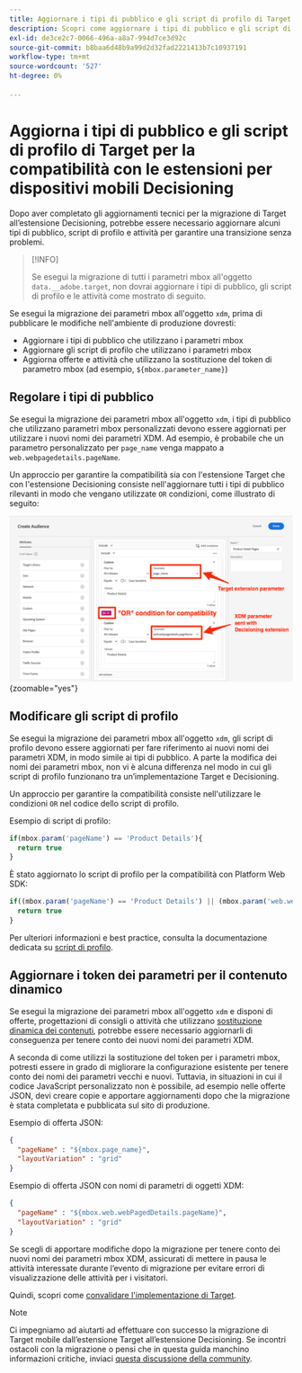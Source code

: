 ```yaml
---
title: Aggiornare i tipi di pubblico e gli script di profilo di Target - Migra l’implementazione di Adobe Target nell’app mobile a Adobe Journey Optimizer - Estensione Decisioning
description: Scopri come aggiornare i tipi di pubblico e gli script di profilo di Adobe Target per verificarne la compatibilità con l’estensione Decisioning.
exl-id: de3ce2c7-0066-496a-a8a7-994d7ce3d92c
source-git-commit: b8baa6d48b9a99d2d32fad2221413b7c10937191
workflow-type: tm+mt
source-wordcount: '527'
ht-degree: 0%

---
```


# Aggiorna i tipi di pubblico e gli script di profilo di Target per la compatibilità con le estensioni per dispositivi mobili Decisioning


Dopo aver completato gli aggiornamenti tecnici per la migrazione di Target all’estensione Decisioning, potrebbe essere necessario aggiornare alcuni tipi di pubblico, script di profilo e attività per garantire una transizione senza problemi.

>[!INFO]
>
>Se esegui la migrazione di tutti i parametri mbox all&#39;oggetto `data.__adobe.target`, non dovrai aggiornare i tipi di pubblico, gli script di profilo e le attività come mostrato di seguito.


Se esegui la migrazione dei parametri mbox all&#39;oggetto `xdm`, prima di pubblicare le modifiche nell&#39;ambiente di produzione dovresti:

* Aggiornare i tipi di pubblico che utilizzano i parametri mbox
* Aggiornare gli script di profilo che utilizzano i parametri mbox
* Aggiorna offerte e attività che utilizzano la sostituzione del token di parametro mbox (ad esempio, `${mbox.parameter_name}`)

## Regolare i tipi di pubblico

Se esegui la migrazione dei parametri mbox all&#39;oggetto `xdm`, i tipi di pubblico che utilizzano parametri mbox personalizzati devono essere aggiornati per utilizzare i nuovi nomi dei parametri XDM. Ad esempio, è probabile che un parametro personalizzato per `page_name` venga mappato a `web.webpagedetails.pageName`.

Un approccio per garantire la compatibilità sia con l&#39;estensione Target che con l&#39;estensione Decisioning consiste nell&#39;aggiornare tutti i tipi di pubblico rilevanti in modo che vengano utilizzate `OR` condizioni, come illustrato di seguito:

![Come visualizzare l&#39;aggiornamento di un pubblico Target per la compatibilità dell&#39;estensione Decisioning](assets/target-audience-update.png){zoomable="yes"}

## Modificare gli script di profilo

Se esegui la migrazione dei parametri mbox all&#39;oggetto `xdm`, gli script di profilo devono essere aggiornati per fare riferimento ai nuovi nomi dei parametri XDM, in modo simile ai tipi di pubblico. A parte la modifica dei nomi dei parametri mbox, non vi è alcuna differenza nel modo in cui gli script di profilo funzionano tra un’implementazione Target e Decisioning.

Un approccio per garantire la compatibilità consiste nell&#39;utilizzare le condizioni `OR` nel codice dello script di profilo.

Esempio di script di profilo:

```Javascript
if(mbox.param('pageName') == 'Product Details'){
  return true
}
```

È stato aggiornato lo script di profilo per la compatibilità con Platform Web SDK:

```Javascript
if((mbox.param('pageName') == 'Product Details') || (mbox.param('web.webPageDetails.pageName') =='Product Details')){
  return true
}
```

Per ulteriori informazioni e best practice, consulta la documentazione dedicata su [script di profilo](https://experienceleague.adobe.com/it/docs/target/using/audiences/visitor-profiles/profile-parameters).

## Aggiornare i token dei parametri per il contenuto dinamico

Se esegui la migrazione dei parametri mbox all&#39;oggetto `xdm` e disponi di offerte, progettazioni di consigli o attività che utilizzano [sostituzione dinamica dei contenuti](https://experienceleague.adobe.com/it/docs/target/using/experiences/offers/passing-profile-attributes-to-the-html-offer), potrebbe essere necessario aggiornarli di conseguenza per tenere conto dei nuovi nomi dei parametri XDM.

A seconda di come utilizzi la sostituzione del token per i parametri mbox, potresti essere in grado di migliorare la configurazione esistente per tenere conto dei nomi dei parametri vecchi e nuovi. Tuttavia, in situazioni in cui il codice JavaScript personalizzato non è possibile, ad esempio nelle offerte JSON, devi creare copie e apportare aggiornamenti dopo che la migrazione è stata completata e pubblicata sul sito di produzione.

Esempio di offerta JSON:

```JSON
{
  "pageName" : "${mbox.page_name}",
  "layoutVariation" : "grid"
}
```

Esempio di offerta JSON con nomi di parametri di oggetti XDM:

```JSON
{
  "pageName" : "${mbox.web.webPagedDetails.pageName}",
  "layoutVariation" : "grid"
}
```

Se scegli di apportare modifiche dopo la migrazione per tenere conto dei nuovi nomi dei parametri mbox XDM, assicurati di mettere in pausa le attività interessate durante l’evento di migrazione per evitare errori di visualizzazione delle attività per i visitatori.


Quindi, scopri come [convalidare l&#39;implementazione di Target](validate.md).

>[!NOTE]
>
>Ci impegniamo ad aiutarti ad effettuare con successo la migrazione di Target mobile dall’estensione Target all’estensione Decisioning. Se incontri ostacoli con la migrazione o pensi che in questa guida manchino informazioni critiche, inviaci [questa discussione della community](https://experienceleaguecommunities.adobe.com/t5/adobe-experience-platform-data/tutorial-discussion-migrate-target-from-at-js-to-web-sdk/m-p/575587#M463).

